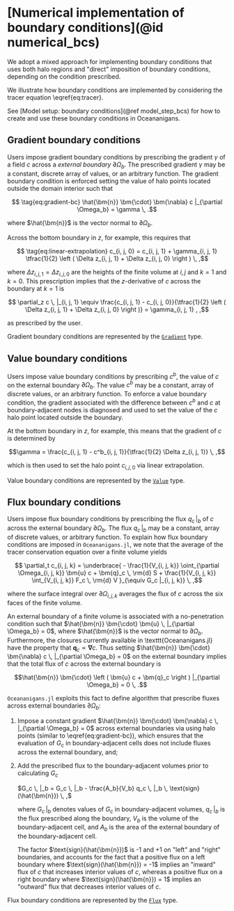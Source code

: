 # [Numerical implementation of boundary conditions](@id numerical_bcs)

We adopt a mixed approach for implementing boundary conditions that uses both halo regions and "direct"
imposition of boundary conditions, depending on the condition prescribed.

We illustrate how boundary conditions are implemented by considering the tracer equation \eqref{eq:tracer}.

See [Model setup: boundary conditions](@ref model_step_bcs) for how to create and use these
boundary conditions in Oceananigans.

## Gradient boundary conditions

Users impose gradient boundary conditions by prescribing the gradient $\gamma$ of a field $c$ across a
*external boundary* $\partial \Omega_b$.
The prescribed gradient $\gamma$ may be a constant, discrete array of values, or an arbitrary function.
The gradient boundary condition is enforced setting the value of halo points located outside the domain interior such that
```math
    \tag{eq:gradient-bc}
    \hat{\bm{n}} \bm{\cdot} \bm{\nabla} c |_{\partial \Omega_b} = \gamma \, .
```
where $\hat{\bm{n}}$ is the vector normal to $\partial \Omega_b$.

Across the bottom boundary in $z$, for example, this requires that
```math
    \tag{eq:linear-extrapolation}
    c_{i, j, 0} = c_{i, j, 1} + \gamma_{i, j, 1} \tfrac{1}{2} \left ( \Delta z_{i, j, 1} + \Delta z_{i, j, 0} \right ) \, ,
```
where $\Delta z_{i, j, 1} = \Delta z_{i, j, 0}$ are the heights of the finite volume at $i, j$ and $k=1$ and $k=0$.
This prescription implies that the $z$-derivative of $c$ across the boundary at $k=1$ is
```math
    \partial_z c \, |_{i, j, 1} \equiv
        \frac{c_{i, j, 1} - c_{i, j, 0}}{\tfrac{1}{2} \left ( \Delta z_{i, j, 1} + \Delta z_{i, j, 0} \right )}
            = \gamma_{i, j, 1} , ,
```
as prescribed by the user.

Gradient boundary conditions are represented by the [`Gradient`](@ref) type.

## Value boundary conditions

Users impose value boundary conditions by prescribing $c^b$, the value of $c$ on the external
boundary $\partial \Omega_b$.
The value $c^b$ may be a constant, array of discrete values, or an arbitrary function.
To enforce a value boundary condition, the gradient associated with the difference between
$c^b$ and $c$ at boundary-adjacent nodes is diagnosed and used to set the value of the $c$ halo point
located outside the boundary.

At the bottom boundary in $z$, for example, this means that the gradient of $c$ is determined by
```math
\gamma = \frac{c_{i, j, 1} - c^b_{i, j, 1}}{\tfrac{1}{2} \Delta z_{i, j, 1}} \, ,
```
which is then used to set the halo point $c_{i, j, 0}$ via linear extrapolation.

Value boundary conditions are represented by the [`Value`](@ref) type.

## Flux boundary conditions

Users impose flux boundary conditions by prescribing the flux $q_c \, |_b$ of $c$ across
the external boundary $\partial \Omega_b$.
The flux $q_c \, |_b$ may be a constant, array of discrete values, or arbitrary function.
To explain how flux boundary conditions are imposed in `Oceananigans.jl`, we note that
the average of the tracer conservation equation over a finite volume yields
```math
    \partial_t c_{i, j, k} = \underbrace{ - \frac{1}{V_{i, j, k}} \oint_{\partial \Omega_{i, j, k}} \bm{u} c + \bm{q}_c \, \rm{d} S
                                          + \frac{1}{V_{i, j, k}} \int_{V_{i, j, k}} F_c \, \rm{d} V }_{\equiv G_c |_{i, j, k}} \, ,
```
where the surface integral over $\partial \Omega_{i, j, k}$ averages the flux of $c$ across the six faces of the finite volume.

An external boundary of a finite volume is associated with a no-penetration condition such that
$\hat{\bm{n}} \bm{\cdot} \bm{u} \, |_{\partial \Omega_b} = 0$, where $\hat{\bm{n}}$ is the vector normal to $\partial \Omega_b$.
Furthermore, the closures currently available in \texttt{Oceananigans.jl} have the property that $\bm{q}_c \propto \bm{\nabla} c$.
Thus setting $\hat{\bm{n}} \bm{\cdot} \bm{\nabla} c \, |_{\partial \Omega_b} = 0$ on the external boundary implies that the total
flux of $c$ across the external boundary is
```math
\hat{\bm{n}} \bm{\cdot} \left ( \bm{u} c + \bm{q}_c \right ) |_{\partial \Omega_b} = 0 \, .
```
`Oceananigans.jl` exploits this fact to define algorithm that prescribe fluxes across external boundaries $\partial \Omega_b$:

1. Impose a constant gradient $\hat{\bm{n}} \bm{\cdot} \bm{\nabla} c \, |_{\partial \Omega_b} = 0$ across external boundaries
    via using halo points (similar to \eqref{eq:gradient-bc}), which ensures that the evaluation of $G_c$ in boundary-adjacent
    cells does not include fluxes across the external boundary, and;
2. Add the prescribed flux to the boundary-adjacent volumes prior to calculating $G_c$

    $G_c \, |_b = G_c \, |_b - \frac{A_b}{V_b} q_c \, |_b \, \text{sign}(\hat{\bm{n}}) \, ,$

    where $G_c \, |_b$ denotes values of $G_c$ in boundary-adjacent volumes, $q_c \, |_b$ is the flux prescribed along the boundary,
    $V_b$ is the volume of the boundary-adjacent cell, and $A_b$ is the area of the external boundary of the boundary-adjacent cell.

    The factor $\text{sign}(\hat{\bm{n}})$ is -1 and +1 on "left" and "right" boundaries, and accounts for the fact that a positive
    flux on a left boundary where $\text{sign}(\hat{\bm{n}}) = -1$ implies an "inward" flux of $c$ that increases interior values of $c$,
    whereas a positive flux on a right boundary where $\text{sign}(\hat{\bm{n}}) = 1$ implies an "outward" flux that decreases interior
    values of $c$.

Flux boundary conditions are represented by the [`Flux`](@ref) type.
